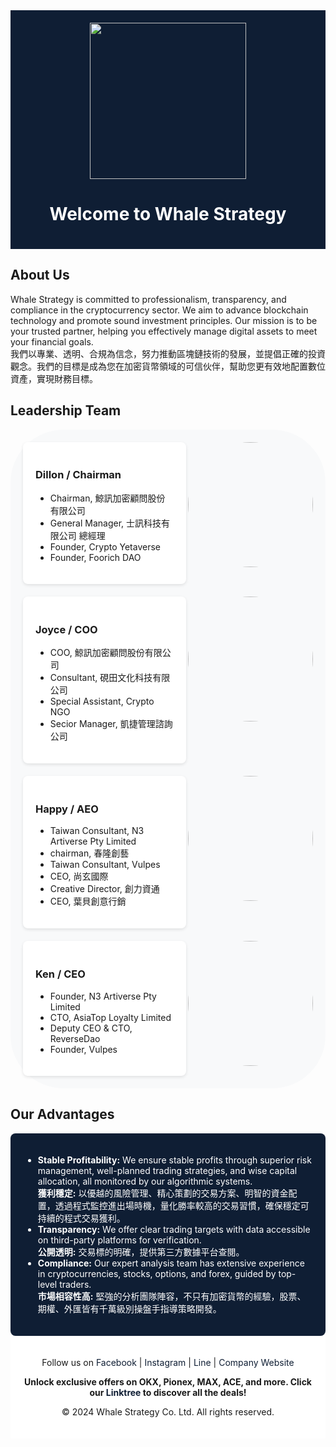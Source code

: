 <!-- Header Section -->
<div style="background-color:  #0F1E34; padding: 20px; text-align: center;">
  <img align = "" src="https://github.com/WhaleStrategy/Homepage/assets/174404765/734bbb4b-2c1c-47dc-b89c-c8f5bda68982" width="250">
  <h1 style="color: #FFFFFF;">Welcome to Whale Strategy</h1>
</div>

<!-- About Us Section -->
## About Us

Whale Strategy is committed to professionalism, transparency, and compliance in the cryptocurrency sector. We aim to advance blockchain technology and promote sound investment principles. Our mission is to be your trusted partner, helping you effectively manage digital assets to meet your financial goals.
<br>
我們以專業、透明、合規為信念，努力推動區塊鏈技術的發展，並提倡正確的投資觀念。我們的目標是成為您在加密貨幣領域的可信伙伴，幫助您更有效地配置數位資產，實現財務目標。

<!-- Leadership Team Section -->
## Leadership Team

<div style="background-color: #F8F9FA; padding: 20px; border-radius: 85px;">

  <!-- Dillon Section -->
  <div style="flex-shrink: 0; margin-left: 20px;">
      <img align="right" src="https://github.com/WhaleStrategy/Homepage/assets/174404765/df4e08ac-b7bc-454b-bcf1-67a2e53ab388" width="200" style="border-radius: 50%;">
    </div>
  <div style="display: flex; align-items: center; margin-bottom: 20px; padding: 20px; background-color: #FFFFFF; border-radius: 8px; box-shadow: 0 2px 5px rgba(0,0,0,0.1);">
    <div style="flex: 1;">
      <h3>Dillon / Chairman</h3>
      <ul>
        <li>Chairman, 鯨訊加密顧問股份有限公司</li>
        <li>General Manager, 士訊科技有限公司 總經理</li>
        <li>Founder, Crypto Yetaverse</li>
        <li>Founder, Foorich DAO</li>
      </ul>
    </div>
    
  </div>

  <!-- Joyce Section -->
  <div style="flex-shrink: 0; margin-left: 20px;">
      <img align="right" src="https://github.com/WhaleStrategy/Homepage/assets/174404765/a26d4832-b75f-4ec1-9725-87ad75e6e6ae" width="200" style="border-radius: 50%;">
    </div>
  <div style="display: flex; align-items: center; margin-bottom: 20px; padding: 20px; background-color: #FFFFFF; border-radius: 8px; box-shadow: 0 2px 5px rgba(0,0,0,0.1);">
    <div style="flex: 1;">
      <h3>Joyce / COO</h3>
      <ul>
        <li>COO, 鯨訊加密顧問股份有限公司</li>
        <li>Consultant, 硯田文化科技有限公司</li>
        <li>Special Assistant, Crypto NGO</li>
        <li>Secior Manager, 凱捷管理諮詢公司</li>
      </ul>
    </div>
    
  </div>

  <!-- Happy Section -->
   <div style="flex-shrink: 0; margin-left: 20px;">
      <img align="right" src="https://github.com/WhaleStrategy/Homepage/assets/174404765/9c828e11-97b4-4a51-9556-ce4337cd9740" width="200" style="border-radius: 50%;">
    </div>
  <div style="display: flex; align-items: center; margin-bottom: 20px; padding: 20px; background-color: #FFFFFF; border-radius: 8px; box-shadow: 0 2px 5px rgba(0,0,0,0.1);">
    <div style="flex: 1;">
      <h3>Happy / AEO</h3>
      <ul>
        <li>Taiwan Consultant, N3 Artiverse Pty Limited</li>
        <li>chairman, 春隆創藝</li>
        <li>Taiwan Consultant, Vulpes</li>
        <li>CEO, 尚玄國際</li>
        <li>Creative Director, 創力資通</li>
        <li>CEO, 葉貝創意行銷</li>
      </ul>
    </div>
   
  </div>

  <!-- Ken Section -->
  <div style="flex-shrink: 0; margin-left: 20px;">
      <img align="right" src="https://github.com/WhaleStrategy/Homepage/assets/174404765/e08ac071-f572-4b81-8930-a12ee72564c1" width="200" style="border-radius: 50%;">
    </div>
  <div style="display: flex; align-items: center; padding: 20px; background-color: #FFFFFF; border-radius: 8px; box-shadow: 0 2px 5px rgba(0,0,0,0.1);">
    <div style="flex: 1;">
      <h3>Ken / CEO</h3>
      <ul>
        <li>Founder, N3 Artiverse Pty Limited</li>
        <li>CTO, AsiaTop Loyalty Limited</li>
        <li>Deputy CEO & CTO, ReverseDao</li>
        <li>Founder, Vulpes</li>
      </ul>
    </div>
  </div>

</div>

<!-- Our Advantages Section -->
## Our Advantages

<div style="background-color: #0F1E34; color: #FFFFFF; padding: 20px; border-radius: 8px;">
  <ul>
    <li><strong>Stable Profitability:</strong> We ensure stable profits through superior risk management, well-planned trading strategies, and wise capital allocation, all monitored by our algorithmic systems. <br> <strong>獲利穩定:</strong> 以優越的風險管理、精心策劃的交易方案、明智的資金配置，透過程式監控進出場時機，量化勝率較高的交易習慣，確保穩定可持續的程式交易獲利。</li>
    <li><strong>Transparency:</strong> We offer clear trading targets with data accessible on third-party platforms for verification. <br> <strong>公開透明:</strong> 交易標的明確，提供第三方數據平台查閱。</li>
    <li><strong>Compliance:</strong> Our expert analysis team has extensive experience in cryptocurrencies, stocks, options, and forex, guided by top-level traders. <br> <strong>市場相容性高:</strong> 堅強的分析團隊陣容，不只有加密貨幣的經驗，股票、期權、外匯皆有千萬級別操盤手指導策略開發。</li>
  </ul>
</div>

<!-- Footer Section -->
<div style="background-color: #FFFFFF; padding: 20px; text-align: center;">
  <p>Follow us on <a href="https://www.facebook.com/whalestrategy" style="color: #0F1E34; text-decoration: none;">Facebook</a> | <a href="https://www.instagram.com/whalestrategy_net" style="color: #0F1E34; text-decoration: none;">Instagram</a> | <a href="https://line.me/R/ti/p/@579ctzej?oat_content=url" style="color: #0F1E34; text-decoration: none;">Line</a> | <a href="https://www.whalestrategy.net/Home" style="color: #0F1E34; text-decoration: none;">Company Website</a></p>
  <p><strong>Unlock exclusive offers on OKX, Pionex, MAX, ACE, and more. Click our <a href="https://linktr.ee/WHALESTRATEGY?fbclid=IwY2xjawDw5GRleHRuA2FlbQIxMAABHeepOuuveAqU7FGG-S6FsTwRws3O3zHkxq6S07kWgLCNsTW1B_0ah4sdUA_aem_NSR41lJbVjqNCElXdnuJEg" style="color: #0F1E34; text-decoration: none;">Linktree</a> to discover all the deals! </strong> </p>
  <p>© 2024 Whale Strategy Co. Ltd. All rights reserved.</p>
   
</div>
